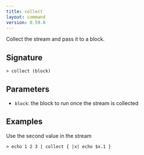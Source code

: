 ```yaml
---
title: collect
layout: command
version: 0.59.0
---
```


Collect the stream and pass it to a block.

## Signature

```> collect (block)```

## Parameters

 -  `block`: the block to run once the stream is collected

## Examples

Use the second value in the stream
```shell
> echo 1 2 3 | collect { |x| echo $x.1 }
```
